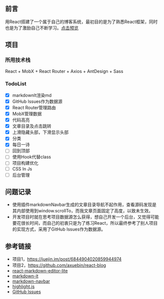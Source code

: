 ## 前言
用React搭建了一个属于自己的博客系统，最初目的是为了熟悉React框架，同时也是为了激励自己不断学习。[点击预览](https://wenqiii.github.io/wq-blog/)

## 项目
### 所用技术栈
React + MobX + React Router + Axios + AntDesign + Sass
### TodoList
- [x] markdownIt渲染md
- [x] GitHub Issues作为数据源
- [x] React Router管理路由
- [x] MobX管理数据
- [x] 代码高亮
- [x] 文章目录及点击跳转
- [x] 上滑隐藏头部，下滑显示头部
- [x] 分类
- [x] 每日一诗
- [ ] 回到顶部
- [ ] 使用Hook代替class
- [ ] 项目构建优化
- [ ] CSS In Js
- [ ] 后台管理

## 问题记录
- 使用插件markdownNavbar生成的文章目录导航不起作用，查看源码发现是其内部使用到window.scrollTo，而我文章页面固定了高度，以致未生效。
- 开发项目时就在思考项目数据源怎么获得，想自己开发一个后台，又觉得可能要花很长时间，而自己的初衷只是为了练习React，所以最终参考了别人项目的实现方式，采用了GitHub Issues作为数据源。


## 参考链接
- 项目1，https://juejin.im/post/6844904020859944974
- 项目2，https://github.com/axuebin/react-blog
- [react-markdown-editor-lite](https://github.com/HarryChen0506/react-markdown-editor-lite/blob/master/docs/configure.zh-CN.md)
- [markdown-it](https://markdown-it.docschina.org/#%E5%AE%89%E8%A3%85)
- [markdown-navbar](https://github.com/parksben/markdown-navbar)
- [highlight.js](https://github.com/highlightjs/highlight.js)
- [GitHub Issues](https://docs.github.com/en/rest/reference/issues#list-repository-issues)
